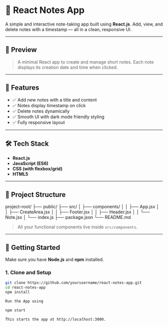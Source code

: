 # 📝 React Notes App

A simple and interactive note-taking app built using **React.js**. Add, view, and delete notes with a timestamp — all in a clean, responsive UI.

---

## 📸 Preview

> A minimal React app to create and manage short notes.
> Each note displays its creation date and time when clicked.

---

## 🚀 Features

- ✅ Add new notes with a title and content
- ✅ Notes display timestamp on click
- ✅ Delete notes dynamically
- ✅ Smooth UI with dark mode friendly styling
- ✅ Fully responsive layout

---

## 🛠️ Tech Stack

- **React.js**
- **JavaScript (ES6)**
- **CSS (with flexbox/grid)**
- **HTML5**

---

## 📁 Project Structure

project-root/
├── public/
├── src/
│ ├── components/
│ │ ├── App.jsx
│ │ ├── CreateArea.jsx
│ │ ├── Footer.jsx
│ │ ├── Header.jsx
│ │ └── Note.jsx
│ └── index.js
├── package.json
└── README.md


> All your functional components live inside `src/components`.

---

## 🚀 Getting Started

Make sure you have **Node.js** and **npm** installed.

### 1. Clone and Setup
```bash
git clone https://github.com/yourusername/react-notes-app.git
cd react-notes-app
npm install

Run the App using

npm start

This starts the app at http://localhost:3000.

